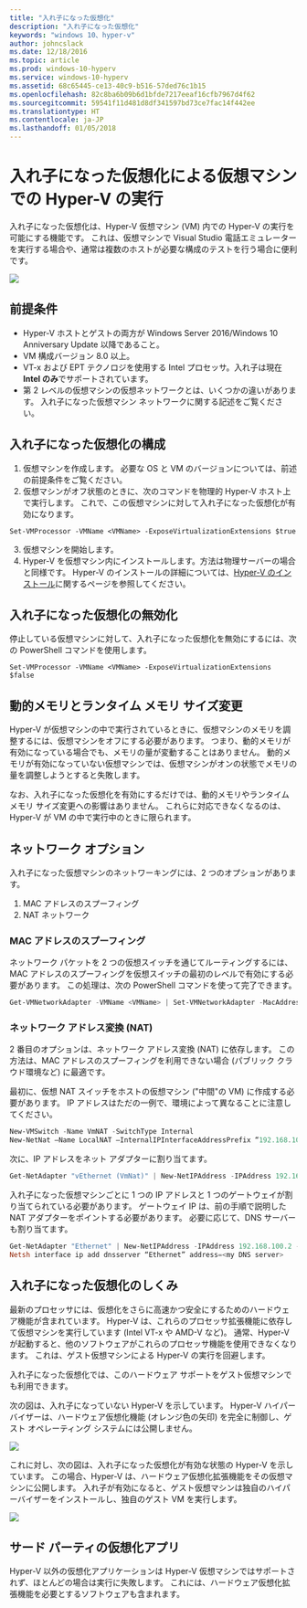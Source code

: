 ```yaml
---
title: "入れ子になった仮想化"
description: "入れ子になった仮想化"
keywords: "windows 10、hyper-v"
author: johncslack
ms.date: 12/18/2016
ms.topic: article
ms.prod: windows-10-hyperv
ms.service: windows-10-hyperv
ms.assetid: 68c65445-ce13-40c9-b516-57ded76c1b15
ms.openlocfilehash: 82c8ba6b09b6d1bfde7217eeaf16cfb7967d4f62
ms.sourcegitcommit: 59541f11d481d8df341597bd73ce7fac14f442ee
ms.translationtype: HT
ms.contentlocale: ja-JP
ms.lasthandoff: 01/05/2018
---
```

# <a name="run-hyper-v-in-a-virtual-machine-with-nested-virtualization"></a>入れ子になった仮想化による仮想マシンでの Hyper-V の実行

入れ子になった仮想化は、Hyper-V 仮想マシン (VM) 内での Hyper-V の実行を可能にする機能です。 これは、仮想マシンで Visual Studio 電話エミュレーターを実行する場合や、通常は複数のホストが必要な構成のテストを行う場合に便利です。

![](./media/HyperVNesting.png)

## <a name="prerequisites"></a>前提条件

* Hyper-V ホストとゲストの両方が Windows Server 2016/Windows 10 Anniversary Update 以降であること。
* VM 構成バージョン 8.0 以上。
* VT-x および EPT テクノロジを使用する Intel プロセッサ。入れ子は現在 **Intel のみ**でサポートされています。
* 第 2 レベルの仮想マシンの仮想ネットワークとは、いくつかの違いがあります。 入れ子になった仮想マシン ネットワークに関する記述をご覧ください。


## <a name="configure-nested-virtualization"></a>入れ子になった仮想化の構成

1. 仮想マシンを作成します。 必要な OS と VM のバージョンについては、前述の前提条件をご覧ください。
2. 仮想マシンがオフ状態のときに、次のコマンドを物理的 Hyper-V ホスト上で実行します。 これで、この仮想マシンに対して入れ子になった仮想化が有効になります。

```
Set-VMProcessor -VMName <VMName> -ExposeVirtualizationExtensions $true
```
3. 仮想マシンを開始します。
4. Hyper-V を仮想マシン内にインストールします。方法は物理サーバーの場合と同様です。 Hyper-V のインストールの詳細については、[Hyper-V のインストール](../quick-start/enable-hyper-v.md)に関するページを参照してください。

## <a name="disable-nested-virtualization"></a>入れ子になった仮想化の無効化
停止している仮想マシンに対して、入れ子になった仮想化を無効にするには、次の PowerShell コマンドを使用します。
```
Set-VMProcessor -VMName <VMName> -ExposeVirtualizationExtensions $false
```

## <a name="dynamic-memory-and-runtime-memory-resize"></a>動的メモリとランタイム メモリ サイズ変更
Hyper-V が仮想マシンの中で実行されているときに、仮想マシンのメモリを調整するには、仮想マシンをオフにする必要があります。 つまり、動的メモリが有効になっている場合でも、メモリの量が変動することはありません。 動的メモリが有効になっていない仮想マシンでは、仮想マシンがオンの状態でメモリの量を調整しようとすると失敗します。 

なお、入れ子になった仮想化を有効にするだけでは、動的メモリやランタイム メモリ サイズ変更への影響はありません。 これらに対応できなくなるのは、Hyper-V が VM の中で実行中のときに限られます。

## <a name="networking-options"></a>ネットワーク オプション

入れ子になった仮想マシンのネットワーキングには、2 つのオプションがあります。 

1. MAC アドレスのスプーフィング
2. NAT ネットワーク

### <a name="mac-address-spoofing"></a>MAC アドレスのスプーフィング
ネットワーク パケットを 2 つの仮想スイッチを通じてルーティングするには、MAC アドレスのスプーフィングを仮想スイッチの最初のレベルで有効にする必要があります。 この処理は、次の PowerShell コマンドを使って完了できます。

``` PowerShell
Get-VMNetworkAdapter -VMName <VMName> | Set-VMNetworkAdapter -MacAddressSpoofing On
```

### <a name="network-address-translation-nat"></a>ネットワーク アドレス変換 (NAT)
2 番目のオプションは、ネットワーク アドレス変換 (NAT) に依存します。 この方法は、MAC アドレスのスプーフィングを利用できない場合 (パブリック クラウド環境など) に最適です。

最初に、仮想 NAT スイッチをホストの仮想マシン ("中間"の VM) に作成する必要があります。 IP アドレスはただの一例で、環境によって異なることに注意してください。

``` PowerShell
New-VMSwitch -Name VmNAT -SwitchType Internal
New-NetNat –Name LocalNAT –InternalIPInterfaceAddressPrefix “192.168.100.0/24”
```

次に、IP アドレスをネット アダプターに割り当てます。

``` PowerShell
Get-NetAdapter "vEthernet (VmNat)" | New-NetIPAddress -IPAddress 192.168.100.1 -AddressFamily IPv4 -PrefixLength 24
```

入れ子になった仮想マシンごとに 1 つの IP アドレスと 1 つのゲートウェイが割り当てられている必要があります。 ゲートウェイ IP は、前の手順で説明した NAT アダプターをポイントする必要があります。 必要に応じて、DNS サーバーも割り当てます。

``` PowerShell
Get-NetAdapter "Ethernet" | New-NetIPAddress -IPAddress 192.168.100.2 -DefaultGateway 192.168.100.1 -AddressFamily IPv4 -PrefixLength 24
Netsh interface ip add dnsserver “Ethernet” address=<my DNS server>
```

## <a name="how-nested-virtualization-works"></a>入れ子になった仮想化のしくみ

最新のプロセッサには、仮想化をさらに高速かつ安全にするためのハードウェア機能が含まれています。 Hyper-V は、これらのプロセッサ拡張機能に依存して仮想マシンを実行しています (Intel VT-x や AMD-V など)。 通常、Hyper-V が起動すると、他のソフトウェアがこれらのプロセッサ機能を使用できなくなります。  これは、ゲスト仮想マシンによる Hyper-V の実行を回避します。

入れ子になった仮想化では、このハードウェア サポートをゲスト仮想マシンでも利用できます。

次の図は、入れ子になっていない Hyper-V を示しています。  Hyper-V ハイパーバイザーは、ハードウェア仮想化機能 (オレンジ色の矢印) を完全に制御し、ゲスト オペレーティング システムには公開しません。

![](./media/HVNoNesting.png)

これに対し、次の図は、入れ子になった仮想化が有効な状態の Hyper-V を示しています。 この場合、Hyper-V は、ハードウェア仮想化拡張機能をその仮想マシンに公開します。 入れ子が有効になると、ゲスト仮想マシンは独自のハイパーバイザーをインストールし、独自のゲスト VM を実行します。

![](./media/HVNesting.png)

## <a name="3rd-party-virtualization-apps"></a>サード パーティの仮想化アプリ

Hyper-V 以外の仮想化アプリケーションは Hyper-V 仮想マシンではサポートされず、ほとんどの場合は実行に失敗します。 これには、ハードウェア仮想化拡張機能を必要とするソフトウェアも含まれます。
